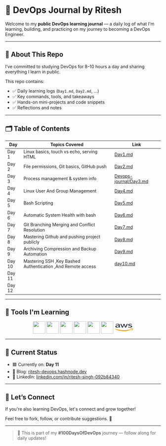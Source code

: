 # 📘 DevOps Journal by Ritesh

Welcome to my **public DevOps learning journal** — a daily log of what I'm learning, building, and practicing on my journey to becoming a DevOps Engineer.

---

## 🚀 About This Repo

I’ve committed to studying DevOps for 8–10 hours a day and sharing everything I learn in public.

This repo contains:
- ✅ Daily learning logs (`Day1.md`, `Day2.md`, ...)
- ✅ Key commands, tools, and takeaways
- ✅ Hands-on mini-projects and code snippets
- ✅ Reflections and notes

---

## 🗂️ Table of Contents

| Day | Topics Covered | Link |
|-----|----------------|------|
| Day 1 | Linux basics, touch vs echo, serving HTML | [Day1.md](./Day1.md) |
| Day 2 | File permissions, Git basics, GitHub push | [Day2.md](./Day2(1).md) |
| Day 3 | Process management & system info | [Devops-journal/Day3.md](./Day3.md) |
| Day 4 | Linux User And Group Management| [ Day4.md ](./day4.md) |
| Day 5 | Bash Scripting | [Day5.md](./Day5.md)|
| Day 6 | Automatic System Health with bash | [Day6.md](https://github.com/ritesh355/Devops-journal/tree/main/Day6)
| Day 7 | Git Branching Merging and Conflict Resolution | [Day7.md](https://github.com/ritesh355/Devops-journal/blob/main/Day7.md)
| Day 8 | Mastering Github and pushing project publicly | [Day8.md](https://github.com/ritesh355/Devops-journal/blob/main/Day8.md)
| Day 9 | Archiving Compression and Backup Automation | [Day9.md](https://github.com/ritesh355/Devops-journal/blob/main/Day9.md)
| Day 10 | Mastering SSH ,Key Bashed Authentication ,And Remote access| [day10.md](https://github.com/ritesh355/Devops-journal/blob/main/Day10.md)
| Day 11 |
| Day 12 |
---

## 🔧 Tools I'm Learning

<p align="center">
  <!-- DevOps & Cloud -->
  <img src="https://cdn.jsdelivr.net/gh/devicons/devicon/icons/linux/linux-original.svg" width="40" height="40" />
  <img src="https://cdn.jsdelivr.net/gh/devicons/devicon/icons/git/git-original.svg" width="40" height="40" />
  <img src="https://cdn.jsdelivr.net/gh/devicons/devicon/icons/github/github-original.svg" width="40" height="40" />
  <img src="https://cdn.jsdelivr.net/gh/devicons/devicon/icons/docker/docker-original.svg" width="40" height="40" />
  <img src="https://cdn.jsdelivr.net/gh/devicons/devicon/icons/jenkins/jenkins-original.svg" width="40" height="40" />
  <img src="https://cdn.jsdelivr.net/gh/devicons/devicon/icons/terraform/terraform-original.svg" width="40" height="40" />
  <img src="https://raw.githubusercontent.com/devicons/devicon/master/icons/amazonwebservices/amazonwebservices-original-wordmark.svg" width="60" height="40" alt="AWS logo"/>
  
</p>

---

## 📅 Current Status

- 🟩 Currently on: **Day 11**
- 📖 Blog: [ritesh-devops.hashnode.dev](https://ritesh-devops.hashnode.dev)
- 🔗 LinkedIn: [linkedin.com/in/ritesh-singh-092b84340](https://linkedin.com/in/ritesh-singh-092b84340)

---

## 🙌 Let’s Connect

If you're also learning DevOps, let's connect and grow together!

Feel free to fork, follow, or contribute suggestions. 💬

---

> 📌 This is part of my **#100DaysOfDevOps** journey — follow along for daily updates!

